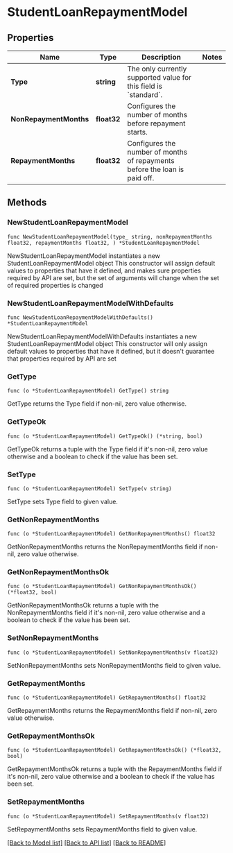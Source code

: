 # StudentLoanRepaymentModel

## Properties

Name | Type | Description | Notes
------------ | ------------- | ------------- | -------------
**Type** | **string** | The only currently supported value for this field is &#x60;standard&#x60;. | 
**NonRepaymentMonths** | **float32** | Configures the number of months before repayment starts. | 
**RepaymentMonths** | **float32** | Configures the number of months of repayments before the loan is paid off. | 

## Methods

### NewStudentLoanRepaymentModel

`func NewStudentLoanRepaymentModel(type_ string, nonRepaymentMonths float32, repaymentMonths float32, ) *StudentLoanRepaymentModel`

NewStudentLoanRepaymentModel instantiates a new StudentLoanRepaymentModel object
This constructor will assign default values to properties that have it defined,
and makes sure properties required by API are set, but the set of arguments
will change when the set of required properties is changed

### NewStudentLoanRepaymentModelWithDefaults

`func NewStudentLoanRepaymentModelWithDefaults() *StudentLoanRepaymentModel`

NewStudentLoanRepaymentModelWithDefaults instantiates a new StudentLoanRepaymentModel object
This constructor will only assign default values to properties that have it defined,
but it doesn't guarantee that properties required by API are set

### GetType

`func (o *StudentLoanRepaymentModel) GetType() string`

GetType returns the Type field if non-nil, zero value otherwise.

### GetTypeOk

`func (o *StudentLoanRepaymentModel) GetTypeOk() (*string, bool)`

GetTypeOk returns a tuple with the Type field if it's non-nil, zero value otherwise
and a boolean to check if the value has been set.

### SetType

`func (o *StudentLoanRepaymentModel) SetType(v string)`

SetType sets Type field to given value.


### GetNonRepaymentMonths

`func (o *StudentLoanRepaymentModel) GetNonRepaymentMonths() float32`

GetNonRepaymentMonths returns the NonRepaymentMonths field if non-nil, zero value otherwise.

### GetNonRepaymentMonthsOk

`func (o *StudentLoanRepaymentModel) GetNonRepaymentMonthsOk() (*float32, bool)`

GetNonRepaymentMonthsOk returns a tuple with the NonRepaymentMonths field if it's non-nil, zero value otherwise
and a boolean to check if the value has been set.

### SetNonRepaymentMonths

`func (o *StudentLoanRepaymentModel) SetNonRepaymentMonths(v float32)`

SetNonRepaymentMonths sets NonRepaymentMonths field to given value.


### GetRepaymentMonths

`func (o *StudentLoanRepaymentModel) GetRepaymentMonths() float32`

GetRepaymentMonths returns the RepaymentMonths field if non-nil, zero value otherwise.

### GetRepaymentMonthsOk

`func (o *StudentLoanRepaymentModel) GetRepaymentMonthsOk() (*float32, bool)`

GetRepaymentMonthsOk returns a tuple with the RepaymentMonths field if it's non-nil, zero value otherwise
and a boolean to check if the value has been set.

### SetRepaymentMonths

`func (o *StudentLoanRepaymentModel) SetRepaymentMonths(v float32)`

SetRepaymentMonths sets RepaymentMonths field to given value.



[[Back to Model list]](../README.md#documentation-for-models) [[Back to API list]](../README.md#documentation-for-api-endpoints) [[Back to README]](../README.md)


